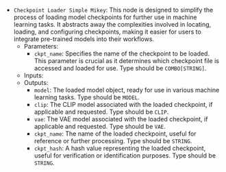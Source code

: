 - `Checkpoint Loader Simple Mikey`: This node is designed to simplify the process of loading model checkpoints for further use in machine learning tasks. It abstracts away the complexities involved in locating, loading, and configuring checkpoints, making it easier for users to integrate pre-trained models into their workflows.
    - Parameters:
        - `ckpt_name`: Specifies the name of the checkpoint to be loaded. This parameter is crucial as it determines which checkpoint file is accessed and loaded for use. Type should be `COMBO[STRING]`.
    - Inputs:
    - Outputs:
        - `model`: The loaded model object, ready for use in various machine learning tasks. Type should be `MODEL`.
        - `clip`: The CLIP model associated with the loaded checkpoint, if applicable and requested. Type should be `CLIP`.
        - `vae`: The VAE model associated with the loaded checkpoint, if applicable and requested. Type should be `VAE`.
        - `ckpt_name`: The name of the loaded checkpoint, useful for reference or further processing. Type should be `STRING`.
        - `ckpt_hash`: A hash value representing the loaded checkpoint, useful for verification or identification purposes. Type should be `STRING`.
